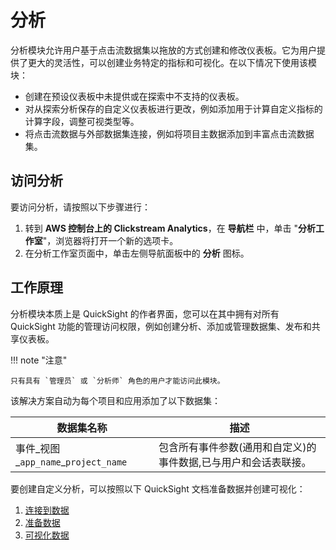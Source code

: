 # 分析

分析模块允许用户基于点击流数据集以拖放的方式创建和修改仪表板。它为用户提供了更大的灵活性，可以创建业务特定的指标和可视化。在以下情况下使用该模块：

- 创建在预设仪表板中未提供或在探索中不支持的仪表板。
- 对从探索分析保存的自定义仪表板进行更改，例如添加用于计算自定义指标的计算字段，调整可视类型等。
- 将点击流数据与外部数据集连接，例如将项目主数据添加到丰富点击流数据集。

## 访问分析

要访问分析，请按照以下步骤进行：

1. 转到 **AWS 控制台上的 Clickstream Analytics**，在 **导航栏** 中，单击 "**分析工作室**"，浏览器将打开一个新的选项卡。
2. 在分析工作室页面中，单击左侧导航面板中的 **分析** 图标。

## 工作原理
分析模块本质上是 QuickSight 的作者界面，您可以在其中拥有对所有 QuickSight 功能的管理访问权限，例如创建分析、添加或管理数据集、发布和共享仪表板。

!!! note "注意"

    只有具有 `管理员` 或 `分析师` 角色的用户才能访问此模块。

该解决方案自动为每个项目和应用添加了以下数据集：

| 数据集名称 | 描述 |
|-------------|------|
|事件_视图_`app_name`_`project_name`|包含所有事件参数(通用和自定义)的事件数据,已与用户和会话表联接。|


要创建自定义分析，可以按照以下 QuickSight 文档准备数据并创建可视化：

1. [连接到数据](https://docs.aws.amazon.com/quicksight/latest/user/working-with-data.html)
2. [准备数据](https://docs.aws.amazon.com/quicksight/latest/user/preparing-data.html)
3. [可视化数据](https://docs.aws.amazon.com/quicksight/latest/user/working-with-visuals.html)
